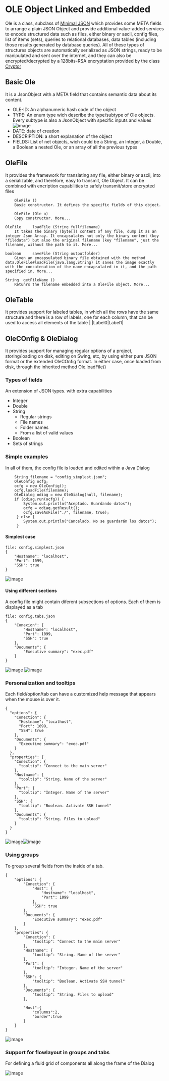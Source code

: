 # OLE Object Linked and Embedded
Ole is a class, subclass of [MInimal JSON](https://github.com/ralfstx/minimal-json) which provides some META fields to arrange a plain JSON Object and provide additional value-added services to encode structured data such as files, either binary or ascii, config files, list of items (sets), queries to relational databases, data tables (including those results generated by database queries). All of these types of structures objects are automatically serialized as JSON strings, ready to be manipulated and sent over the internet, and they can also be encrypted/decrypted by a 128bits-RSA encryptation provided by the class [Cryptor](https://github.com/Anatoli-Grishenko/LARVA-Ecosystem/blob/main/Cryptor.md)

## Basic Ole
It is a JsonObject with a META field that contains semantic data about its content.
- OLE-ID: An alphanumeric hash code of the object 
- TYPE: An enum type wich describe the type/subtype of Ole objects. Every subtype is also a JsonObject with specific inputs and values
 ![image](https://user-images.githubusercontent.com/9058636/154640288-e59462e1-e0b9-429b-87a1-02aafbd39896.png)
- DATE: date of creation
- DESCRIPTION: a short explanation of the object
- FIELDS: List of net objects, wich could be a String, an Integer, a Double, a Boolean a nested Ole, or an array of all the previous types


## OleFile
It provides the framework for translating any file, either binary or ascii, into a serializable, and therefore, easy to transmit, Ole Object. It can be combined with encription capabilities to safely transmit/store encrypted files

````
 	OleFile ()
 	Basic constructor. It defines the specific fields of this object.
 
 	OleFile (Ole o)
 	Copy constructor. More...
 
OleFile 	loadFile (String fullfilename)
 	It takes the binary (byte[]) content of any file, dump it as an integer Json Array. It encapsulates not only the binary content (key "filedata") but also the original filename (key "filename", just the filename, without the path to it. More...
 
boolean 	saveFile (String outputfolder)
 	Given an encapsulated binary file obtained with the method data.OleFile#loadFile(java.lang.String) it saves the image exactly with the concatenation of the name encapsulated in it, and the path specified in. More...
 
String 	getFileName ()
 	Retunrs the filename embedded into a OleFile object. More...
````

## OleTable
It provides support for labeled tables, in which all the rows have the same structure and there is a row of labels, one for each column, that can be used to access all elements of the table
| |Label0|Label1|

## OleCOnfig & OleDialog

It provides support for managing regular options of a project, storing/loading on disk, editing on Swing, etc, by using either pure JSON format or the extended OleCOnfig format. In either case, once loaded from disk, through the inherited method Ole.loadFile()

### Types of fields
An extension of JSON types. with extra capabilities
- Integer
- Double
- String
   - Regular strings
   - File names
   - Folder names
   - From a list of valid values 
- Boolean
- Sets of strings



### Simple examples
In all of them, the config file is loaded and edited within a Java Dialog
````
    String filename = "config_simplest.json";
    OleConfig ocfg;
    ocfg = new OleConfig();
    ocfg.loadFile(filename);
    OleDialog odiag = new OleDialog(null, filename);
    if (odiag.run(ocfg)) {
        System.out.println("Aceptado. Guardando datos");
        ocfg = odiag.getResult();
        ocfg.saveAsFile("./", filename, true);
     } else {
        System.out.println("Cancelado. No se guardarán los datos");
     }
````


#### Simplest case


````
file: config.simplest.json
{
    "Hostname": "localhost",
    "Port": 1099,
    "SSH": true
}
````

![image](https://user-images.githubusercontent.com/9058636/155308735-ac67277a-1f92-4799-a920-013c5fb7dc33.png)

#### Using different sections
A config file might contain diferent subsections of options. Each of them is displayed as a tab

````
file: config.tabs.json
{
    "Conexion": {
        "Hostname": "localhost",
        "Port": 1099,
        "SSH": true
    },
    "Documents": {
        "Executive summary": "exec.pdf"
    }
}
````
![image](https://user-images.githubusercontent.com/9058636/155310888-6565e37e-babc-4279-93a3-5655d97dead4.png) ![image](https://user-images.githubusercontent.com/9058636/155310974-b98479d0-8483-41b7-8cbc-4bee0f54d074.png)




### Personalization and tooltips
Each field/option/tab can have a customized help message that appears when the mouse is over it.


````
{
  "options": {
    "Conection": {
      "Hostname": "localhost",
      "Port": 1099,
      "SSH": true
    },
    "Documents": {
      "Executive summary": "exec.pdf"
    }
  },
  "properties": {
    "Conection": {
      "tooltip": "Connect to the main server"
    },
    "Hostname": {
      "tooltip": "String. Name of the server"
    },
    "Port": {
      "tooltip": "Integer. Name of the server"
    },
    "SSH": {
      "tooltip": "Boolean. Activate SSH tunnel"
    },
    "Documents": {
      "tooltip": "String. Files to upload"
    }
  }
}
```` 
![image](https://user-images.githubusercontent.com/9058636/155313943-22738a74-865b-4bf6-8772-cb378e133874.png)![image](https://user-images.githubusercontent.com/9058636/155314359-283fda71-50ff-48b4-9006-273a8e6c91c3.png)

### Using groups
To group several fields from the inside of a tab.
````
{
    "options": {
        "Conection": {
            "Host": {
                "Hostname": "localhost",
                "Port": 1099
            },
            "SSH": true
        },
        "Documents": {
            "Executive summary": "exec.pdf"
        }
    },
    "properties": {
        "Conection": {
            "tooltip": "Connect to the main server"
        },
        "Hostname": {
            "tooltip": "String. Name of the server"
        },
        "Port": {
            "tooltip": "Integer. Name of the server"
        },
        "SSH": {
            "tooltip": "Boolean. Activate SSH tunnel"
        },
        "Documents": {
            "tooltip": "String. Files to upload"
        },
        
        "Host":{
            "columns":2,
            "border":true
        }
    }
}
````
![image](https://user-images.githubusercontent.com/9058636/155315876-f9dc7920-de12-4ae8-a721-867bab17f11e.png)


### Support for flowlayout in groups and tabs
For defining a fluid grid of components all along the frame of the Dialog

![image](https://user-images.githubusercontent.com/9058636/155317166-2f7b26de-e38c-49da-99b1-665f7f78c704.png)
